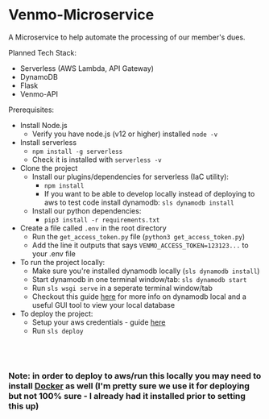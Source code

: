 # Venmo-Microservice

A Microservice to help automate the processing of our member's dues. 

Planned Tech Stack:
- Serverless (AWS Lambda, API Gateway)
- DynamoDB
- Flask
- Venmo-API

Prerequisites:
- Install Node.js
  - Verify you have node.js (v12 or higher) installed `node -v`
- Install serverless
  - `npm install -g serverless`
  - Check it is installed with `serverless -v`
- Clone the project
  - Install our plugins/dependencies for serverless (IaC utility):
    - `npm install`
    - If you want to be able to develop locally instead of deploying to aws to test code install dynamodb: `sls dynamodb install`
  - Install our python dependencies:
    - `pip3 install -r requirements.txt`
- Create a file called `.env` in the root directory
  - Run the `get_access_token.py` file (`python3 get_access_token.py`)
  - Add the line it outputs that says `VENMO_ACCESS_TOKEN=123123...` to your .env file
- To run the project locally:
  - Make sure you're installed dynamodb locally (`sls dynamodb install`)
  - Start dynamodb in one terminal window/tab: `sls dynamodb start`
  - Run `sls wsgi serve` in a seperate terminal window/tab
  - Checkout this guide [here](dynamodb.md) for more info on dynamodb local and a useful GUI tool to view your local database
- To deploy the project:
  - Setup your aws credentials - guide [here](https://slss.io/aws-creds-setup)
  - Run `sls deploy`
<br/>
<br/>

### Note: in order to deploy to aws/run this locally you may need to install [Docker](https://www.docker.com/) as well (I'm pretty sure we use it for deploying but not 100% sure - I already had it installed prior to setting this up)
